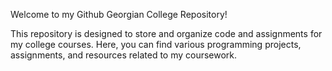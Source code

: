 Welcome to my Github Georgian College Repository!

This repository is designed to store and organize code and assignments for my college courses. 
Here, you can find various programming projects, assignments, and resources related to my coursework.
